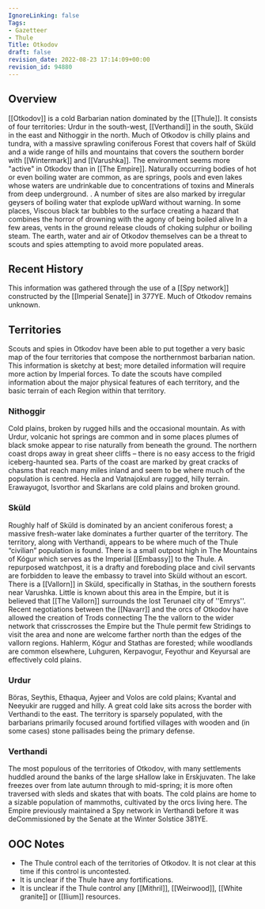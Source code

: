```yaml
---
IgnoreLinking: false
Tags:
- Gazetteer
- Thule
Title: Otkodov
draft: false
revision_date: 2022-08-23 17:14:09+00:00
revision_id: 94880
---
```


## Overview
[[Otkodov]] is a cold Barbarian nation dominated by the [[Thule]]. It consists of four territories: Urdur in the south-west, [[Verthandi]] in the south, Sküld in the east and Nithoggir in the north.
Much of Otkodov is chilly plains and tundra, with a massive sprawling coniferous Forest that covers half of Sküld and a wide range of hills and mountains that covers the southern border with [[Wintermark]] and [[Varushka]]. 
The environment seems more "active" in Otkodov than in [[The Empire]]. Naturally occurring bodies of hot or even boiling water are common, as are springs, pools and even lakes whose waters are undrinkable due to concentrations of toxins and Minerals from deep underground. . A number of sites are also marked by irregular geysers of boiling water that explode upWard without warning. In some places, Viscous black tar bubbles to the surface creating a hazard that combines the horror of drowning with the agony of being boiled alive In a few areas, vents in the ground release clouds of choking sulphur or boiling steam. The earth, water and air of Otkodov themselves can be a threat to scouts and spies attempting to avoid more populated areas.
## Recent History
This information was gathered through the use of a [[Spy network]] constructed by the [[Imperial Senate]] in 377YE. Much of Otkodov remains unknown.
## Territories
Scouts and spies in Otkodov have been able to put together a very basic map of the four territories that compose the northernmost barbarian nation. This information is sketchy at best; more detailed information will require more action by Imperial forces. To date the scouts have compiled information about the major physical features of each territory, and the basic terrain of each Region within that territory.
### Nithoggir
Cold plains, broken by rugged hills and the occasional mountain. As with Urdur, volcanic hot springs are common and in some places plumes of black smoke appear to rise naturally from beneath the ground. The northern coast drops away in great sheer cliffs – there is no easy access to the frigid iceberg-haunted sea. Parts of the coast are marked by great cracks of chasms that reach many miles inland and seem to be where much of the population is centred.
Hecla and Vatnajokul are rugged, hilly terrain. Erawayugot, Isvorthor and Skarlans are cold plains and broken ground.
### Sküld
Roughly half of Sküld is dominated by an ancient coniferous forest; a massive fresh-water lake dominates a further quarter of the territory. The territory, along with Verthandi, appears to be where much of the Thule “civilian” population is found. There is a small outpost high in The Mountains of Kógur which serves as the Imperial [[Embassy]] to the Thule. A repurposed watchpost, it is a drafty and foreboding place and civil servants are forbidden to leave the embassy to travel into Sküld without an escort.
There is a [[Vallorn]] in Sküld, specifically in Stathas, in the southern forests near Varushka. Little is known about this area in the Empire, but it is believed that [[The Vallorn]] surrounds the lost Terunael city of ''Emrys''. Recent negotiations between the [[Navarr]] and the orcs of Otkodov have allowed the creation of Trods connecting The the vallorn to the wider network that crisscrosses the Empire but the Thule permit few Stridings to visit the area and none are welcome farther north than the edges of the vallorn regions. 
Hahlerm,  Kógur and Stathas are forested; while woodlands are common elsewhere, Luhguren, Kerpavogur, Feyothur and Keyursal are effectively cold plains.
### Urdur
Böras, Seythis, Ethaqua, Ayjeer and Volos are cold plains; Kvantal and Neeyukir are rugged and hilly. A great cold lake sits across the border with Verthandi to the east. The territory is sparsely populated, with the barbarians primarily focused around fortified villages with wooden and (in some cases) stone pallisades being the primary defense.
### Verthandi
The most populous of the territories of Otkodov, with many settlements huddled around the banks of the large sHallow lake in Erskjuvaten. The lake freezes over from late autumn through to mid-spring; it is more often traversed with sleds and skates that with boats. The cold plains are home to a sizable population of mammoths, cultivated by the orcs living here.
The Empire previously maintained a Spy network in Verthandi before it was deCommissioned by the Senate at the Winter Solstice 381YE.
## OOC Notes
* The Thule control each of the territories of Otkodov. It is not clear at this time if this control is uncontested.
* It is unclear if the Thule have any fortifications.
* It is unclear if the Thule control any [[Mithril]], [[Weirwood]], [[White granite]] or [[Ilium]] resources.